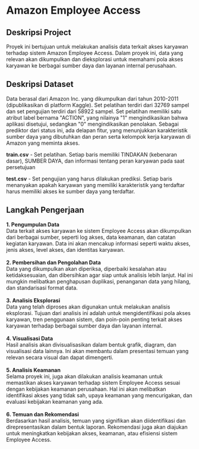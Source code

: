 # Amazon Employee Access
## Deskripsi Project
Proyek ini bertujuan untuk melakukan analisis data terkait akses karyawan terhadap sistem Amazon Employee Access. Dalam proyek ini, data yang relevan akan dikumpulkan dan dieksplorasi untuk memahami pola akses karyawan ke berbagai sumber daya dan layanan internal perusahaan.

## Deskripsi Dataset
Data berasal dari Amazon Inc. yang dikumpulkan dari tahun 2010-2011 (dipublikasikan di platform Kaggle). Set pelatihan terdiri dari 32769 sampel dan set pengujian terdiri dari 58922 sampel. Set pelatihan memiliki satu atribut label bernama "ACTION", yang nilainya "1" mengindikasikan bahwa aplikasi disetujui, sedangkan "0" mengindikasikan penolakan. Sebagai prediktor dari status ini, ada delapan fitur, yang menunjukkan karakteristik sumber daya yang dibutuhkan dan peran serta kelompok kerja karyawan di Amazon yang meminta akses.

**train.csv** - Set pelatihan. Setiap baris memiliki TINDAKAN (kebenaran dasar), SUMBER DAYA, dan informasi tentang peran karyawan pada saat persetujuan

**test.csv** - Set pengujian yang harus dilakukan prediksi. Setiap baris menanyakan apakah karyawan yang memiliki karakteristik yang terdaftar harus memiliki akses ke sumber daya yang terdaftar.

## Langkah Pengerjaan
**1. Pengumpulan Data**<br>
   Data terkait akses karyawan ke sistem Employee Access akan dikumpulkan dari berbagai sumber, seperti log akses, data keamanan, dan catatan kegiatan karyawan. Data ini akan mencakup informasi seperti waktu akses, jenis akses, level akses, dan identitas karyawan.<br>
<br>**2. Pembersihan dan Pengolahan Data**<br>
   Data yang dikumpulkan akan diperiksa, diperbaiki kesalahan atau ketidaksesuaian, dan dibersihkan agar siap untuk analisis lebih lanjut. Hal ini mungkin melibatkan penghapusan duplikasi, penanganan data yang hilang, dan standarisasi format data.<br>
<br>**3. Analisis Eksplorasi**<br>
Data yang telah diproses akan digunakan untuk melakukan analisis eksplorasi. Tujuan dari analisis ini adalah untuk mengidentifikasi pola akses karyawan, tren penggunaan sistem, dan poin-poin penting terkait akses karyawan terhadap berbagai sumber daya dan layanan internal.<br>
<br>**4. Visualisasi Data**<br>
Hasil analisis akan divisualisasikan dalam bentuk grafik, diagram, dan visualisasi data lainnya. Ini akan membantu dalam presentasi temuan yang relevan secara visual dan dapat dimengerti.<br>
<br>**5. Analisis Keamanan**<br>
Selama proyek ini, juga akan dilakukan analisis keamanan untuk memastikan akses karyawan terhadap sistem Employee Access sesuai dengan kebijakan keamanan perusahaan. Hal ini akan melibatkan identifikasi akses yang tidak sah, upaya keamanan yang mencurigakan, dan evaluasi kebijakan keamanan yang ada.<br>
<br>**6. Temuan dan Rekomendasi**<br>
Berdasarkan hasil analisis, temuan yang signifikan akan diidentifikasi dan direpresentasikan dalam bentuk laporan. Rekomendasi juga akan diajukan untuk meningkatkan kebijakan akses, keamanan, atau efisiensi sistem Employee Access.
